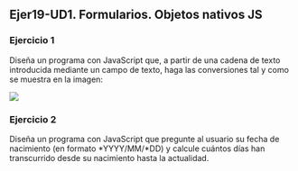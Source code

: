 ## Ejer19-UD1. Formularios. Objetos nativos JS
### Ejercicio 1
Diseña un programa con JavaScript que, a partir de una cadena de texto introducida mediante un campo de texto, haga las conversiones tal y como se muestra en la imagen:

![](https://github.com/ceciliacortess/DAW2023-practicas-CeciliaCortes/assets/131865373/67656ea7-42a4-40d0-a4ea-f675e33f3973)

### Ejercicio 2
Diseña un programa con JavaScript que pregunte al usuario su fecha de nacimiento (en formato *YYYY/MM/*DD) y calcule cuántos días han transcurrido desde su nacimiento hasta la actualidad.
